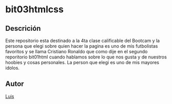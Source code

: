 # bit03htmlcss
## Descrición
Este repositorio esta destinado a la 4ta clase calificable del Bootcam y la persona que elegi sobre quien hacer la pagina es uno de mis futbolistas favoritos y se llama Cristiano Ronaldo que como dije en el segundo reporitorio bit01html cuando hablamos sobre lo que nos gusta y de nuestros hoobies y cosas personales. La person que elegi es uno de mis mayores idolos.
## Autor 
[Luis](https://www.facebook.com/TheMorales)